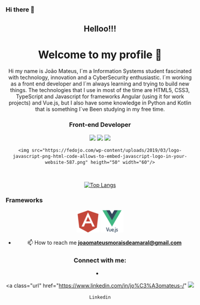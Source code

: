 ### Hi there 👋

<!--
**joaomateuus/joaomateuus** is a ✨ _special_ ✨ repository because its `README.md` (this file) appears on your GitHub profile.

Here are some ideas to get you started:

- 🔭 I’m currently working on ...
- 🌱 I’m currently learning ...
- 👯 I’m looking to collaborate on ...
- 🤔 I’m looking for help with ...
- 💬 Ask me about ...
- 📫 How to reach me: ...
- 😄 Pronouns: ...
- ⚡ Fun fact: ...
-->

<h2 align="center">Helloo!!!</h1>

<h1 align="center">Welcome to my profile 👋</h1>

<p  align="center"> Hi my name is João Mateus, I´m a Information Systems student fascinated with technology, innovation and a CyberSecurity enthusiastic. I´m working as a front end developer and I´m always learning and trying to build new things. The technologies that I use in most of the time are HTML5, CSS3, TypeScript and Javascript for frameworks Angular (using it for work projects) and Vue.js, but I also have some knowledge in Python and Kotlin that is something I´ve Been studying in my free time. </p>

<h3 align="center">Front-end Developer </h3>



 <div align="center" >

  <span>

   <img src="https://cdn.pixabay.com/photo/2017/08/05/11/16/logo-2582748_1280.png)" heigth="50" width="60"/>

   <img src="https://cdn.pixabay.com/photo/2017/08/05/11/16/logo-2582747_960_720.png)" heigth="50" width="60"/>

   <img src="https://cdn.iconscout.com/icon/free/png-512/typescript-1174965.png" heigth="50" width="60"/>
   
    <img src="https://fedojo.com/wp-content/uploads/2019/03/logo-javascript-png-html-code-allows-to-embed-javascript-logo-in-your-website-587.png" heigth="50" width="60"/>

  </span>

 </div>

</br>



<div align="center">

[![Top Langs](https://github-readme-stats.vercel.app/api/top-langs/?username=joaomateuus&layout=compact&theme=tokyonight)](https://github.com/joaomateuus/github-readme-stats)

</div>


<h3 heigth="50" width="60"> Frameworks </h3>

<div align="center">
 
  <img src="https://raw.githubusercontent.com/devicons/devicon/9f4f5cdb393299a81125eb5127929ea7bfe42889/icons/angularjs/angularjs-plain.svg" heigth="50" width="60"/>
 
 <img src="https://raw.githubusercontent.com/devicons/devicon/9f4f5cdb393299a81125eb5127929ea7bfe42889/icons/vuejs/vuejs-original-wordmark.svg" heigth="50" width="60"/>
 </div>


<div align="center">

- 📫 How to reach me **joaomateusmoraisdeamaral@gmail.com**

</div>

<h3 align="center">Connect with me:</h3>

   <p align="left">

  <li align="center">

   <a class="url" href="https://www.linkedin.com/in/jo%C3%A3omateus-/" <img src="https://image.flaticon.com/icons/png/512/174/174857.png" heigth="50" width="60"> 

    Linkedin

   </a>

  </li>
